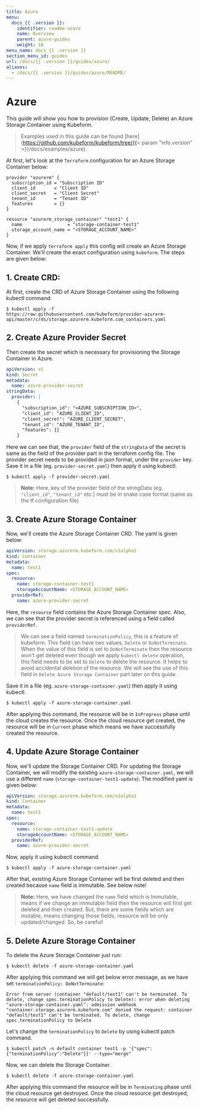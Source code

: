 ```yaml
---
title: Azure
menu:
  docs_{{ .version }}:
    identifier: readme-azure
    name: Overview
    parent: azure-guides
    weight: 10
menu_name: docs_{{ .version }}
section_menu_id: guides
url: /docs/{{ .version }}/guides/azure/
aliases:
  - /docs/{{ .version }}/guides/azure/README/
---
```


# Azure

This guide will show you how to provision (Create, Update, Delete) an Azure Storage Container using Kubeform.

> Examples used in this guide can be found [here](https://github.com/kubeform/kubeform/tree/{{< param "info.version" >}}/docs/examples/azure).

At first, let's look at the `Terraform` configuration for an Azure Storage Container below:

```
provider "azurerm" {
  subscription_id = "Subscription ID"
  client_id       = "Client ID"
  client_secret   = "Client Secret"
  tenant_id       = "Tenant ID"
  features        = {}
}

resource "azurerm_storage_container" "test1" {
  name                 = "storage-container-test1"
  storage_account_name = "<STORAGE_ACCOUNT_NAME>"
}
```

Now, if we apply `terraform apply` this config will create an Azure Storage Container. We'll create the exact configuration using `kubeform`. The steps are given below:

## 1. Create CRD:

At first, create the CRD of Azure Storage Container using the following kubectl command:

```console
$ kubectl apply -f https://raw.githubusercontent.com/kubeform/provider-azurerm-api/master/crds/storage.azurerm.kubeform.com_containers.yaml
```

## 2. Create Azure Provider Secret

Then create the secret which is necessary for provisioning the Storage Container in Azure.

```yaml
apiVersion: v1
kind: Secret
metadata:
  name: azure-provider-secret
stringData:
  provider: |
    {
      "subscription_id": "<AZURE_SUBSCRIPTION_ID>",
      "client_id": "AZURE_CLIENT_ID",
      "client_secret": "AZURE_CLIENT_SECRET",
      "tenant_id": "AZURE_TENANT_ID",
      "features": {}
    }
```

Here we can see that, the `provider` field of the `stringData` of the secret is same as the field of the provider part in the terraform config file. The provider secret needs to be provided in json format, under the `provider` key. Save it in a file (eg. `provider-secret.yaml`) then apply it using kubectl.

```console
$ kubectl apply -f provider-secret.yaml
```

> **Note:** Here, key of the provider field of the stringData (eg. `"client_id"`, `"tenant_id"` etc.) must be in snake case format (same as the tf configuration file)


## 3. Create Azure Storage Container

Now, we'll create the Azure Storage Container CRD. The yaml is given below:

```yaml
apiVersion: storage.azurerm.kubeform.com/v1alpha1
kind: Container
metadata:
  name: test1
spec:
  resource:
    name: storage-container-test1
    storageAccountName: <STORAGE_ACCOUNT_NAME>
  providerRef:
    name: azure-provider-secret
```

Here, the `resource` field contains the Azure Storage Container spec. Also, we can see that the provider secret is referenced using a field called `providerRef`.

> We can see a field named `terminationPolicy`, this is a feature of kubeform. This field can have two values, `Delete` or `DoNotTerminate`. When the value of this field is set to `DoNotTerminate` then the resource won't get deleted even though we apply `kubectl delete` operation, this field needs to be set to `Delete` to delete the resource. It helps to avoid accidental deletion of the resource. We will see the use of this field in `Delete Azure Storage Container` part later on this guide. 

Save it in a file (eg. `azure-storage-container.yaml`) then apply it using kubectl.

```console
$ kubectl apply -f azure-storage-container.yaml
```

After applying this command, the resource will be in `InProgress` phase until the cloud creates the resource. Once the cloud resource get created, the resource will be in `Current` phase which means we have successfully created the resource.


## 4. Update Azure Storage Container

Now, we'll update the Storage Container CRD. For updating the Storage Container, we will modify the existing `azure-storage-container.yaml`, we will use a different `name` (`storage-container-test1-update`). The modified yaml is given below:

```yaml
apiVersion: storage.azurerm.kubeform.com/v1alpha1
kind: Container
metadata:
  name: test1
spec:
  resource:
    name: storage-container-test1-update
    storageAccountName: <STORAGE_ACCOUNT_NAME>
  providerRef:
    name: azure-provider-secret
```

Now, apply it using kubectl command.

```console
$ kubectl apply -f azure-storage-container.yaml
```

After that, existing Azure Storage Container will be first deleted and then created because `name` field is immutable. See below note!

> **Note:** Here, we have changed the `name` field which is Immutable, means if we change an immutable field then the resource will first get deleted and then created. But, there are some fields which are mutable, means changing those fields, resource will be only updated/changed. So, be careful!

## 5. Delete Azure Storage Container

To delete the Azure Storage Container just run:

```console
$ kubectl delete -f azure-storage-container.yaml
```

After applying this command we will get below error message, as we have set `terminationPolicy: DoNotTerminate`:

```text
Error from server (container "default/test1" can't be terminated. To delete, change spec.terminationPolicy to Delete): error when deleting "azure-storage-container.yaml": admission webhook "container.storage.azurerm.kubeform.com" denied the request: container "default/test1" can't be terminated. To delete, change spec.terminationPolicy to Delete
```

Let's change the `terminationPolicy` to `Delete` by using kubectl patch command.

```console
$ kubectl patch -n default container test1 -p '{"spec":{"terminationPolicy":"Delete"}}' --type="merge"
```

Now, we can delete the Storage Container.

```console
$ kubectl delete -f azure-storage-container.yaml
```

After applying this command the resource will be in `Terminating` phase until the cloud resource get destroyed. Once the cloud resource get destroyed, the resource will get deleted successfully. 

